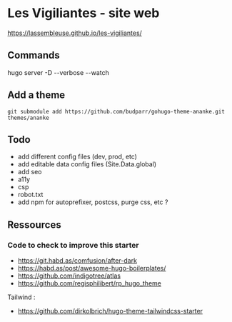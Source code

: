 # Les Vigiliantes - site web

https://lassembleuse.github.io/les-vigiliantes/

## Commands

hugo server -D --verbose --watch

## Add a theme

```
git submodule add https://github.com/budparr/gohugo-theme-ananke.git themes/ananke
```

## Todo

- add different config files (dev, prod, etc)
- add editable data config files (Site.Data.global)
- add seo
- a11y
- csp
- robot.txt
- add npm for autoprefixer, postcss, purge css, etc ?


## Ressources

### Code to check to improve this starter

- https://git.habd.as/comfusion/after-dark
- https://habd.as/post/awesome-hugo-boilerplates/
- https://github.com/indigotree/atlas
- https://github.com/regisphilibert/rp_hugo_theme

Tailwind :
- https://github.com/dirkolbrich/hugo-theme-tailwindcss-starter